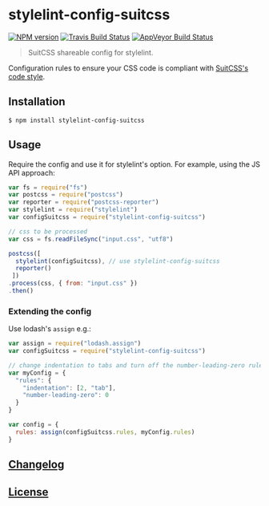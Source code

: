 # stylelint-config-suitcss
[![NPM version](http://img.shields.io/npm/v/stylelint-config-suitcss.svg)](https://www.npmjs.org/package/stylelint-config-suitcss) [![Travis Build Status](https://img.shields.io/travis/stylelint/stylelint-config-suitcss/master.svg?label=unix%20build)](https://travis-ci.org/stylelint/stylelint-config-suitcss) [![AppVeyor Build Status](https://img.shields.io/appveyor/ci/jeddy3/stylelint-config-suitcss/master.svg?label=windows%20build)](https://ci.appveyor.com/project/jeddy3/stylelint-config-suitcss)

> SuitCSS shareable config for stylelint.

Configuration rules to ensure your CSS code is compliant with [SuitCSS's code style](https://github.com/suitcss/suit/blob/master/doc/STYLE.md).

## Installation

```console
$ npm install stylelint-config-suitcss
```

## Usage

Require the config and use it for stylelint's option. For example, using the JS API approach:

```js
var fs = require("fs")
var postcss = require("postcss")
var reporter = require("postcss-reporter")
var stylelint = require("stylelint")
var configSuitcss = require("stylelint-config-suitcss")

// css to be processed
var css = fs.readFileSync("input.css", "utf8")

postcss([
  stylelint(configSuitcss), // use stylelint-config-suitcss
  reporter()
 ])
.process(css, { from: "input.css" })
.then()
```

### Extending the config

Use lodash's `assign` e.g.:

```js
var assign = require("lodash.assign")
var configSuitcss = require("stylelint-config-suitcss")

// change indentation to tabs and turn off the number-leading-zero rule
var myConfig = {
  "rules": {
    "indentation": [2, "tab"],
    "number-leading-zero": 0
  }
}

var config = {
  rules: assign(configSuitcss.rules, myConfig.rules)
}
```

## [Changelog](CHANGELOG.md)

## [License](LICENSE)
